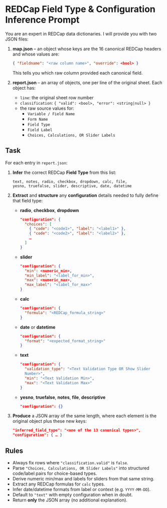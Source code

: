 <!-- Use the following reference doc for REDCap rules: redcap_reference.md -->

# REDCap Field Type & Configuration Inference Prompt

You are an expert in REDCap data dictionaries. I will provide you with
two JSON files:

1. **map.json** – an object whose keys are the 16 canonical REDCap headers
   and whose values are:
   ```json
   { "fieldname": "<raw column name>", "override": <bool> }
   ```
   This tells you which raw column provided each canonical field.

2. **report.json** – an array of objects, one per line of the original
   sheet. Each object has:
   - `line`: the original sheet row number
   - `classification`: `{ "valid": <bool>, "error": <string|null> }`
   - the raw source values for:
     - `Variable / Field Name`
     - `Form Name`
     - `Field Type`
     - `Field Label`
     - `Choices, Calculations, OR Slider Labels`

## Task

For each entry in `report.json`:

1. **Infer** the correct REDCap **Field Type** from this list:
   ```
   text, notes, radio, checkbox, dropdown, calc, file,
   yesno, truefalse, slider, descriptive, date, datetime
   ```

2. **Extract** and **structure** any **configuration** details needed to
   fully define that field type:
   - **radio**, **checkbox**, **dropdown**
     ```json
     "configuration": {
       "choices": [
         { "code": "<code1>", "label": "<label1>" },
         { "code": "<code2>", "label": "<label2>" },
         …
       ]
     }
     ```
   - **slider**
     ```json
     "configuration": {
       "min": <numeric_min>,
       "min_label": "<label_for_min>",
       "max": <numeric_max>,
       "max_label": "<label_for_max>"
     }
     ```
   - **calc**
     ```json
     "configuration": {
       "formula": "<REDCap_formula_string>"
     }
     ```
   - **date** or **datetime**
     ```json
     "configuration": {
       "format": "<expected_format_string>"
     }
     ```
   - **text**
     ```json
     "configuration": {
       "validation_type": "<Text Validation Type OR Show Slider
       Number>",
       "min": "<Text Validation Min>",
       "max": "<Text Validation Max>"
     }
     ```
   - **yesno**, **truefalse**, **notes**, **file**, **descriptive**
     ```json
     "configuration": {}
     ```

3. **Produce** a JSON array of the same length, where each element is the
   original object plus these new keys:
   ```json
   "inferred_field_type": "<one of the 13 canonical types>",
   "configuration": { … }
   ```

## Rules

- Always fix rows where `"classification.valid"` is `false`.
- Parse `"Choices, Calculations, OR Slider Labels"` into structured
  code/label pairs for choice-based types.
- Derive numeric min/max and labels for sliders from that same string.
- Extract any REDCap formulas for `calc` types.
- Infer date/datetime formats from label or context (e.g. `YYYY-MM-DD`).
- Default to `"text"` with empty configuration when in doubt.
- Return **only** the JSON array (no additional explanation).

